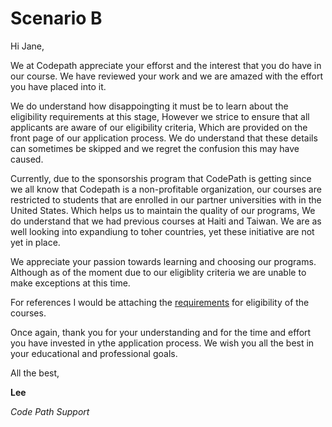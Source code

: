 # Scenario B

Hi Jane,

We at Codepath appreciate your efforst and the interest that you do have in our course. We have reviewed your work and we are amazed with the effort you have placed into it. 

We do understand how disappoingting it must be to learn about the eligibility requirements at this stage, However we strice to ensure that all applicants are aware of our eligibility criteria, Which are provided on the front page of our application process. We do understand that these details can sometimes be skipped and we regret the confusion this may have caused.

Currently, due to the sponsorshis program that CodePath is getting since we all know that Codepath is a non-profitable organization, our courses are  restricted to students that are enrolled in our partner universities with in the United States. Which helps us to maintain the quality of our programs, We do understand that we had previous courses at Haiti and Taiwan. We are as well looking into expandiung to toher countries, yet these initiative are not yet in place.

We appreciate your passion towards learning and choosing our programs. Although as of the moment due to our eligiblity criteria we are unable to make exceptions at this time.

For references I would be attaching the [requirements](https://support.codepath.org/hc/en-us/articles/10451637099035-Eligibility-Requirements) for eligibility of the courses.

Once again, thank you for your understanding and for the time and effort you have invested in ythe application process. We wish you all the best in your educational and professional goals.

All the best,

**Lee**

*Code Path Support*

